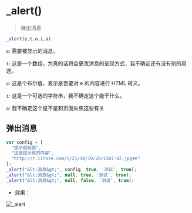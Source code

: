 # _alert()

> 弹出消息

```javascript
_alert(e,t,o,i,a) 
```

```e```: 需要被显示的消息。

```t```: 这是一个数组，为真的话将会更改消息的呈现方式，我不确定还有没有别的用途。

```o```: 这是个布尔值，表示是否要对 e 的内容进行 HTML 转义。

```i```: 这是一个可选的字符串，我不确定这个能干什么。

```a```: 我不确定这个是不是和页面失焦这些有关

## 弹出消息

```javascript
var config = [
  "提示框标题",
  "这是提示框的内容",
  "http://r.iirose.com/i/21/10/19/20/1347-OZ.jpg#e"
];
_alert("&lt;消息&gt;", config, true, '测试', true);
_alert("&lt;消息&gt;", null, true, '测试', true);
_alert("&lt;消息&gt;", null, false, '测试', true);
```

- 效果：

![_alert](https://static.codemao.cn/i/24/4/17/23/0907-NX.png)